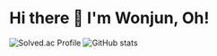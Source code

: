 # Hi there 👋 I'm Wonjun, Oh!

![Solved.ac Profile](http://mazassumnida.wtf/api/v2/generate_badge?boj=owj0421)
![GitHub stats](https://github-readme-stats.vercel.app/api?username=owj0421&hide=issues&bg_color=30,99c289,6eb4cd&title_color=fff&text_color=fff)
